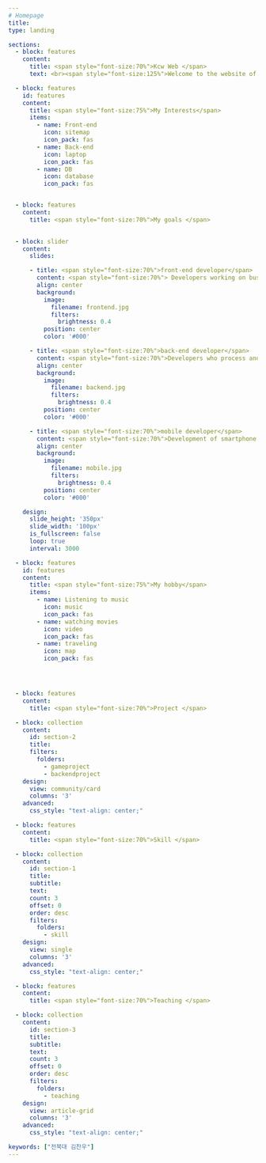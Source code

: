 ```yaml
---
# Homepage
title:
type: landing

sections:
  - block: features
    content:
      title: <span style="font-size:70%">Kcw Web </span>
      text: <br><span style="font-size:125%">Welcome to the website of Kim Chan-woo, a sophomore computer artificial intelligence student at Jeonbuk University.</span> <br><br>

  - block: features
    id: features
    content:
      title: <span style="font-size:75%">My Interests</span>
      items:
        - name: Front-end
          icon: sitemap
          icon_pack: fas
        - name: Back-end
          icon: laptop
          icon_pack: fas
        - name: DB
          icon: database
          icon_pack: fas


  - block: features
    content:
      title: <span style="font-size:70%">My goals </span>

        
  - block: slider
    content:
      slides:

      - title: <span style="font-size:70%">front-end developer</span>
        content: <span style="font-size:70%"> Developers working on business logic configurations and UIs imported from the backend API </span>
        align: center
        background:
          image:
            filename: frontend.jpg
            filters:
              brightness: 0.4
          position: center
          color: '#000'

      - title: <span style="font-size:70%">back-end developer</span>
        content: <span style="font-size:70%">Developers who process and store and manage user behavior<span style="font-size:70%">
        align: center
        background:
          image:
            filename: backend.jpg
            filters:
              brightness: 0.4
          position: center
          color: '#000'

      - title: <span style="font-size:70%">mobile developer</span>
        content: <span style="font-size:70%">Development of smartphone applications<span style="font-size:70%">
        align: center
        background:
          image:
            filename: mobile.jpg
            filters:
              brightness: 0.4
          position: center
          color: '#000'

    design:
      slide_height: '350px'
      slide_width: '100px'
      is_fullscreen: false
      loop: true
      interval: 3000

  - block: features
    id: features
    content:
      title: <span style="font-size:75%">My hobby</span>
      items:
        - name: Listening to music
          icon: music
          icon_pack: fas
        - name: watching movies
          icon: video
          icon_pack: fas
        - name: traveling
          icon: map
          icon_pack: fas




  - block: features
    content:
      title: <span style="font-size:70%">Project </span>

  - block: collection
    content:
      id: section-2
      title: 
      filters:
        folders:
          - gameproject
          - backendproject
    design:
      view: community/card
      columns: '3'
    advanced:
      css_style: "text-align: center;"

  - block: features
    content:
      title: <span style="font-size:70%">Skill </span>

  - block: collection
    content:
      id: section-1
      title: 
      subtitle:
      text:
      count: 3
      offset: 0
      order: desc
      filters:
        folders:
          - skill
    design:
      view: single
      columns: '3'
    advanced:
      css_style: "text-align: center;"

  - block: features
    content:
      title: <span style="font-size:70%">Teaching </span>

  - block: collection
    content:
      id: section-3
      title: 
      subtitle:
      text:
      count: 3
      offset: 0
      order: desc
      filters:
        folders:
          - teaching
    design:
      view: article-grid
      columns: '3'
    advanced:
      css_style: "text-align: center;"

keywords: ["전북대 김찬우"]
---
```

